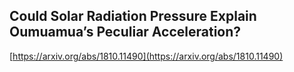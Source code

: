 ## Could Solar Radiation Pressure Explain Oumuamua’s Peculiar Acceleration?
  
  [https://arxiv.org/abs/1810.11490](https://arxiv.org/abs/1810.11490)